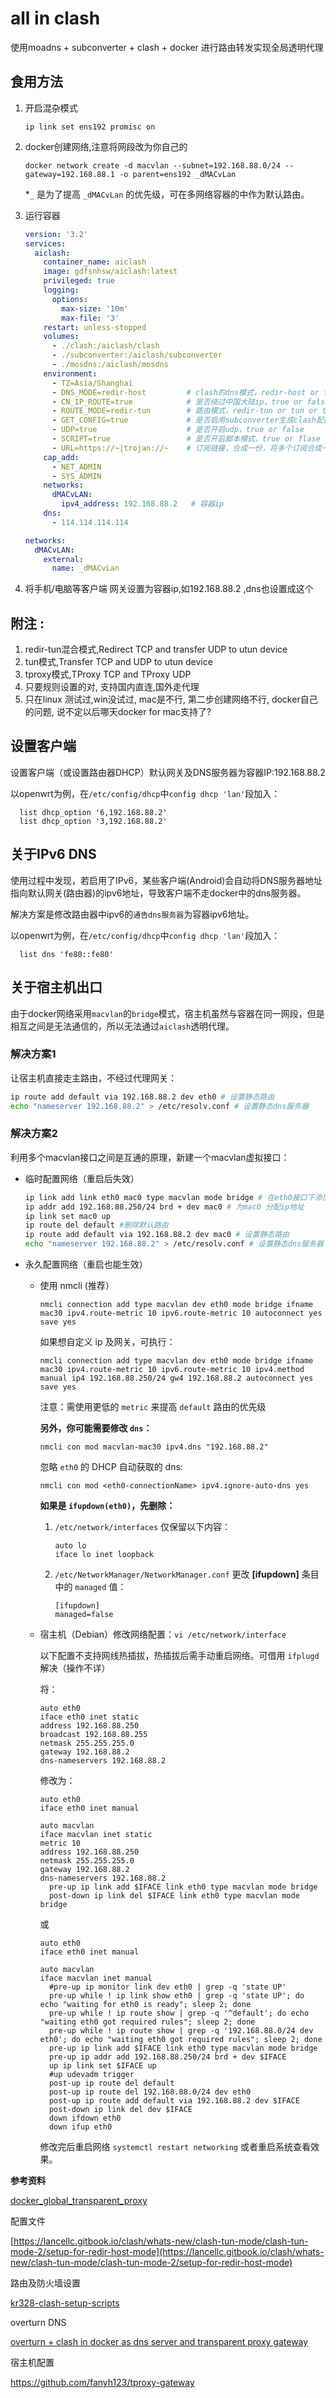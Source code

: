 # all in clash
使用moadns + subconverter + clash + docker 进行路由转发实现全局透明代理

## 食用方法
1. 开启混杂模式

    `ip link set ens192 promisc on`

1. docker创建网络,注意将网段改为你自己的

    `docker network create -d macvlan --subnet=192.168.88.0/24 --gateway=192.168.88.1 -o parent=ens192 _dMACvLan`

    *`_` 是为了提高 `_dMACvLan` 的优先级，可在多网络容器的中作为默认路由。

1. 运行容器

    ```yaml
    version: '3.2'
    services:
      aiclash:
        container_name: aiclash
        image: gdfsnhsw/aiclash:latest
        privileged: true
        logging:
          options:
            max-size: '10m'
            max-file: '3'
        restart: unless-stopped
        volumes:
          - ./clash:/aiclash/clash
          - ./subconverter:/aiclash/subconverter
          - ./mosdns:/aiclash/mosdns
        environment:
          - TZ=Asia/Shanghai
          - DNS_MODE=redir-host         # clash的dns模式，redir-host or fake-ip
          - CN_IP_ROUTE=true            # 是否绕过中国大陆ip，true or false
          - ROUTE_MODE=redir-tun        # 路由模式，redir-tun or tun or tproxy
          - GET_CONFIG=true             # 是否启用subconverter生成clash配置文件，true or false
          - UDP=true                    # 是否开启udp，true or false 
          - SCRIPT=true                 # 是否开启脚本模式，true or flase  
          - URL=https://~|trojan://~    # 订阅链接，合成一份，将多个订阅合成一份，使用 '|' 来分隔链接
        cap_add:
          - NET_ADMIN
          - SYS_ADMIN
        networks:
          dMACvLAN:
            ipv4_address: 192.168.88.2   # 容器ip
        dns:
          - 114.114.114.114

    networks:
      dMACvLAN:
        external:
          name: _dMACvLan
    ```

1. 将手机/电脑等客户端 网关设置为容器ip,如192.168.88.2 ,dns也设置成这个


## 附注 : 

1. redir-tun混合模式,Redirect TCP and transfer UDP to utun device
2. tun模式,Transfer TCP and UDP to utun device
3. tproxy模式,TProxy TCP and TProxy UDP
4. 只要规则设置的对, 支持国内直连,国外走代理
5. 只在linux 测试过,win没试过, mac是不行, 第二步创建网络不行, docker自己的问题, 说不定以后哪天docker for mac支持了?

## 设置客户端
设置客户端（或设置路由器DHCP）默认网关及DNS服务器为容器IP:192.168.88.2

以openwrt为例，在`/etc/config/dhcp`中`config dhcp 'lan'`段加入：

```
  list dhcp_option '6,192.168.88.2'
  list dhcp_option '3,192.168.88.2'
```
## 关于IPv6 DNS
使用过程中发现，若启用了IPv6，某些客户端(Android)会自动将DNS服务器地址指向默认网关(路由器)的ipv6地址，导致客户端不走docker中的dns服务器。

解决方案是修改路由器中ipv6的`通告dns服务器`为容器ipv6地址。

以openwrt为例，在`/etc/config/dhcp`中`config dhcp 'lan'`段加入：
```
  list dns 'fe80::fe80'
```

## 关于宿主机出口
由于docker网络采用`macvlan`的`bridge`模式，宿主机虽然与容器在同一网段，但是相互之间是无法通信的，所以无法通过`aiclash`透明代理。

### 解决方案1

让宿主机直接走主路由，不经过代理网关：

```bash
ip route add default via 192.168.88.2 dev eth0 # 设置静态路由
echo "nameserver 192.168.88.2" > /etc/resolv.conf # 设置静态dns服务器
```

### 解决方案2

利用多个macvlan接口之间是互通的原理，新建一个macvlan虚拟接口：

* 临时配置网络（重启后失效）

   ```bash
   ip link add link eth0 mac0 type macvlan mode bridge # 在eth0接口下添加一个macvlan虚拟接口
   ip addr add 192.168.88.250/24 brd + dev mac0 # 为mac0 分配ip地址
   ip link set mac0 up
   ip route del default #删除默认路由
   ip route add default via 192.168.88.2 dev mac0 # 设置静态路由
   echo "nameserver 192.168.88.2" > /etc/resolv.conf # 设置静态dns服务器
   ```

* 永久配置网络（重启也能生效）

   * 使用 nmcli (推荐）

      `nmcli connection add type macvlan dev eth0 mode bridge ifname mac30 ipv4.route-metric 10 ipv6.route-metric 10 autoconnect yes save yes`

      如果想自定义 ip 及网关，可执行：

      `nmcli connection add type macvlan dev eth0 mode bridge ifname mac30 ipv4.route-metric 10 ipv6.route-metric 10 ipv4.method manual ip4 192.168.88.250/24 gw4 192.168.88.2 autoconnect yes save yes`

      注意：需使用更低的 `metric` 来提高 `default` 路由的优先级

      **另外，你可能需要修改 `dns`：**

      `nmcli con mod macvlan-mac30 ipv4.dns "192.168.88.2"`

      忽略 `eth0` 的 DHCP 自动获取的 dns:

      `nmcli con mod <eth0-connectionName> ipv4.ignore-auto-dns yes`

      **如果是 `ifupdown(eth0)`，先删除：**

      1. `/etc/network/interfaces` 仅保留以下内容：

         ```
         auto lo
         iface lo inet loopback
         ```

      2. `/etc/NetworkManager/NetworkManager.conf` 更改 **[ifupdown]** 条目中的 `managed` 值：

         ```
         [ifupdown]
         managed=false
         ```

   * 宿主机（Debian）修改网络配置：`vi /etc/network/interface`

      以下配置不支持网线热插拔，热插拔后需手动重启网络。可借用 `ifplugd` 解决（操作不详）

      将：
   
      ```
      auto eth0
      iface eth0 inet static
      address 192.168.88.250
      broadcast 192.168.88.255
      netmask 255.255.255.0
      gateway 192.168.88.2
      dns-nameservers 192.168.88.2
      ```
   
      修改为：
   
      ```
      auto eth0
      iface eth0 inet manual
   
      auto macvlan
      iface macvlan inet static
      metric 10
      address 192.168.88.250
      netmask 255.255.255.0
      gateway 192.168.88.2
      dns-nameservers 192.168.88.2
      	pre-up ip link add $IFACE link eth0 type macvlan mode bridge
      	post-down ip link del $IFACE link eth0 type macvlan mode bridge
      ```
   
      或
   
      ```
      auto eth0
      iface eth0 inet manual
   
      auto macvlan
      iface macvlan inet manual
      	#pre-up ip monitor link dev eth0 | grep -q 'state UP'
      	pre-up while ! ip link show eth0 | grep -q 'state UP'; do echo "waiting for eth0 is ready"; sleep 2; done
      	pre-up while ! ip route show | grep -q '^default'; do echo "waiting eth0 got required rules"; sleep 2; done
      	pre-up while ! ip route show | grep -q '192.168.88.0/24 dev eth0'; do echo "waiting eth0 got required rules"; sleep 2; done
      	pre-up ip link add $IFACE link eth0 type macvlan mode bridge
      	pre-up ip addr add 192.168.88.250/24 brd + dev $IFACE
      	up ip link set $IFACE up
      	#up udevadm trigger
      	post-up ip route del default
      	post-up ip route del 192.168.88.0/24 dev eth0
      	post-up ip route add default via 192.168.88.2 dev $IFACE
      	post-down ip link del dev $IFACE
      	down ifdown eth0
      	down ifup eth0
      ```
   
      修改完后重启网络  `systemctl restart networking` 或者重启系统查看效果。


**参考资料**

[docker_global_transparent_proxy](https://github.com/YouYII/docker_global_transparent_proxy)

配置文件

[https://lancellc.gitbook.io/clash/whats-new/clash-tun-mode/clash-tun-mode-2/setup-for-redir-host-mode](https://lancellc.gitbook.io/clash/whats-new/clash-tun-mode/clash-tun-mode-2/setup-for-redir-host-mode)

路由及防火墙设置

[kr328-clash-setup-scripts](https://github.com/h0cheung/kr328-clash-setup-scripts)

overturn DNS

[overturn + clash in docker as dns server and transparent proxy gateway](https://gist.github.com/killbus/69fdabdd1d8ae8f4030f4f96307ffa1b)

宿主机配置

https://github.com/fanyh123/tproxy-gateway
